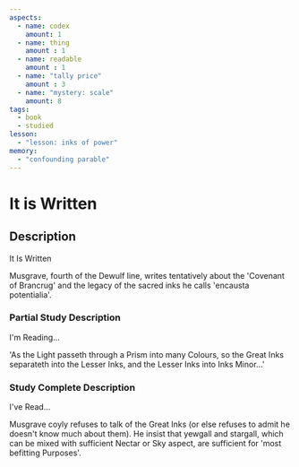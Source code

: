 ```yaml
---
aspects: 
  - name: codex
    amount: 1
  - name: thing
    amount : 1
  - name: readable
    amount : 1
  - name: "tally price"
    amount : 3
  - name: "mystery: scale"
    amount: 8
tags:
  - book
  - studied
lesson:
  - "lesson: inks of power"
memory:
  - "confounding parable"
---
```


# It is Written

## Description
It Is Written

Musgrave, fourth of the Dewulf line, writes tentatively about the 'Covenant of Brancrug' and the legacy of the sacred inks he calls 'encausta potentialia'.
### Partial Study Description
I'm Reading...

'As the Light passeth through a Prism into many Colours, so the Great Inks separateth into the Lesser Inks, and the Lesser Inks into Inks Minor…'
### Study Complete Description
I've Read...

Musgrave coyly refuses to talk of the Great Inks (or else refuses to admit he doesn't know much about them). He insist that yewgall and stargall, which can be mixed with sufficient Nectar or Sky aspect, are sufficient for 'most befitting Purposes'.